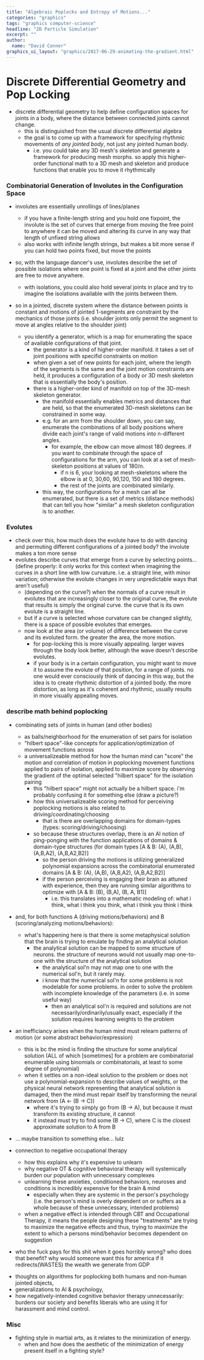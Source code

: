 ```yaml
---
title: "Algebraic Poplocks and Entropy of Motions..."
categories: "graphics"
tags: "graphics computer-science"
headline: "2D Particle Simulation"
excerpt: ""
author:
  name: "David Conner"
graphics_ui_layout: "graphics/2017-06-29-animating-the-gradient.html"
---
```


# Discrete Differential Geometry and Pop Locking

- discrete differential geometry to help define configuration spaces
  for joints in a body, where the distance between connected joints
  cannot change.
  - this is distinguished from the usual discrete differential algebra
  - the goal is to come up with a framework for specifying rhythmic
    movements of *any jointed body*, not just any jointed human body.
    - i.e. you could take any 3D mesh's skeleton and generate a
      framework for producing mesh morphs. so apply this higher-order
      functional math to a 3D mesh and skeleton and produce functions
      that enable you to move it rhythmically

### Combinatorial Generation of Involutes in the Configuration Space

- involutes are essentially unrollings of lines/planes
  - if you have a finite-length string and you hold one fixpoint, the
    involute is the set of curves that emerge from moving the free
    point to anywhere it can be moved and altering its curve in any
    way that length of unfixed string allows
  - also works with infinite length strings, but makes a bit more
    sense if you can hold two points fixed, but move the points

- so, with the language dancer's use, involutes describe the set of
  possible isolations where one point is fixed at a joint and the
  other joints are free to move anywhere.
  - with isolations, you could also hold several joints in place and
    try to imagine the isolations available with the joints between
    them.

- so in a jointed, discrete system where the distance between points
  is constant and motions of jointed 1-segments are constraint by the
  mechanics of those joints (i.e. shoulder joints only permit the
  segment to move at angles relative to the shoulder joint)
  - you identify a generator, which is a map for enumerating the space
    of available configurations of that joint.
    - the generator is a kind of higher-order manifold. it takes a set
      of joint positions with specifid constraints on motion
    - when given a set of new points for each joint, where the length
      of the segments is the same and the joint motion constraints are
      held, it produces a configuration of a body or 3D mesh skeleton
      that is essentially the body's position.
    - there is a higher-order kind of manifold on top of the 3D-mesh
      skeleton generator.
      - the manifold essentially enables metrics and distances that
        are held, so that the enumerated 3D-mesh skeletons can be
        constrained in some way.
      - e.g. for an arm from the shoulder down, you can say, enumerate
        the combinations of all body positions where divide each
        joint's range of valid motions into n-different angles.
        - for example, the elbow can move almost 180 degrees. if you
          want to combinate through the space of configurations for
          the arm, you can look at a set of mesh-skeleton positions at
          values of 180/n.
          - if n is 6, your looking at mesh-skeletons where the elbow
            is at 0, 30,60, 90,120, 150 and 180 degrees.
          - the rest of the joints are combinated similarly.
      - this way, the configurations for a mesh can all be enumerated,
        but there is a set of metrics (distance methods) that can tell
        you how "similar" a mesh skeleton configuration is to another.

### Evolutes

- check over this, how much does the evolute have to do with dancing
  and permuting different configurations of a jointed body? the
  involute makes a ton more sense
- evolutes describe curves that emerge from a curve by selecting
  points... (define properly: it only works for this context when
  imagining the curves in a short line with low curvature. i.e. a
  straight line, with minor variation; otherwise the evolute changes
  in very unpredictable ways that aren't useful)
  - (depending on the curve?) when the normals of a curve result in
    evolutes that are increasingly closer to the original curve, the
    evolute that results is simply the original curve. the curve that
    is its own evolute is a straight line.
  - but if a curve is selected whose curvature can be changed
    slightly, there is a space of possible evolutes that emerges.
  - now look at the area (or volume) of difference between the curve
    and its evoluted form. the greater the area, the more motion.
    - for pop-locking this is more visually appealing. larger waves
      through the body look better, although the wave doesn't describe
      evolutes.
    - if your body is in a certain configuration, you might want to
      move it to assume the evolute of that position, for a range of
      joints. no one would ever consciously think of dancing in this
      way, but the idea is to create rhythmic distortion of a jointed
      body. the more distortion, as long as it's coherent and
      rhythmic, usually results in more visually appealing moves.



### describe math behind poplocking

- combinating sets of joints in human (and other bodies)
  - as balls/neighborhood for the enumeration of set pairs for
    isolation
  - "hilbert space"-like concepts for application/optimization of
    movement functions across
  - a universalizeable method for how the human mind can "score" the
    motion and correlation of motion in poplocking movement functions
    applied to pairs of isolation, applied to maximize score by
    observing the gradient of the optimal selected "hilbert space" for
    the isolation pairing
    - this "hilbert space" might not actually be a hilbert space. i'm
      probably confusing it for something else (draw a picture?)
    - how this universalizeable scoring method for perceiving
      poplocking motions is also related to
      driving/coordinating/choosing
      - that is there are overlapping domains for domain-types (types:
        scoring/driving/choosing)
    - so because these structures overlap, there is an AI notion of
      ping-ponging with the function applications of domains &
      domain-type structures (for domain types [A & B: (A), (A,B),
      (A,B,A2), (A,B,A2,B2)]
      - so the person driving the motions is utilizing generalized
        polynomial expansions across the combinatorial enumerated
        domains [A & B: (A), (A,B), (A,B,A2), (A,B,A2,B2)]
      - if the person perceiving is engaging their brain as attuned
        with experience, then they are running similar algorithms to
        optimize with [A & B: (B), (B,A), (B, A, B1)]
        - i.e. this translates into a mathematic modeling of: what i
          think, what i think you think, what i think you think i
          think

- and, for both functions A (driving motions/behaviors) and
  B (scoring/analyzing motions/behaviors):
  - what's happening here is that there is some metaphysical solution
    that the brain is trying to emulate by finding an analytical
    solution
    - the analytical solution can be mapped to some structure of
      neurons. the structure of neurons would not usually map
      one-to-one with the structure of the analytical solution
      - the analytical sol'n may not map one to one with the numerical
        sol'n, but it rarely may.
      - i know that the numerical sol'n for some problems is not
        modelable for some problems. in order to solve the problem
        with incomplete knowledge of the parameters (i.e. in some
        useful way)
        - then an analytical sol'n is required and solutions are not
          necessarily/ordinarily/usually exact, especially if the
          solution requires learning weights to the problem

- an inefficiancy arises when the human mind must relearn patterns of
  motion (or some abstract behavior/expression)
  - this is bc the mind is finding the structure for some analytical
    solution (ALL of which [sometimes] for a problem are combinatorial
    enumerable using binomials or combinatorials, at least to some
    degree of polynomial)
  - when it settles on a non-ideal solution to the problem or does not
    use a polynomial-expansion to describe values of weights, or the
    physical neural network representing that analytical solution is
    damaged, then the mind must repair itself by transforming the
    neural network from (A <- (B -> C))
    - where it's trying to simply go from (B -> A), but because it
      must transform its existing structure, it cannot
    - it instead must try to find some (B -> C), where C is the
      closest approximate solution to A from B
      
- ... maybe transition to something else... lulz

- connection to negative occupational therapy
  - how this explains why it's expensive to unlearn
  - why negative OT & cognitive behavioral therapy will systemically
    burden our population with unnecessary complexes
  - unlearning these anxieties, conditioned behaviors, neuroses and
    conditions is incredibly expensive for the brain & mind
    - especially when they are systemic in the person's psychology
      (i.e. the person's mind is overly dependent on or suffers as a
      whole because of these unnecessary, intended problems)
  - when a negative effect is intended through CBT and Occupational
    Therapy, it means the people designing these "treatments" are
    trying to maximize the negative effects and thus, trying to
    maximize the extent to which a persons mind/behavior becomes
    dependent on suggestion
- who the fuck pays for this shit when it goes horribly wrong? who
  does that benefit? why would someone want this for america if it
  redirects(WASTES) the wealth we generate from GDP


* thoughts on algorithms for poplocking both humans and non-human
  jointed objects,
* generalizations to AI & psychology,
* how negatively-intended cognitive behavior therapy unnecessarily:
  burdens our society and benefits liberals who are using it for
  harassment and mind control.


### Misc

- fighting style in martial arts, as it relates to the minimization of
  energy.
  - when and how does the aesthetic of the minimization of energy
    present itself in a fighting style?
